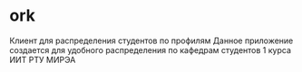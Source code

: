 # ork
Клиент для распределения студентов по профилям
Данное приложение создается для удобного распределения по кафедрам студентов 1 курса ИИТ РТУ МИРЭА
